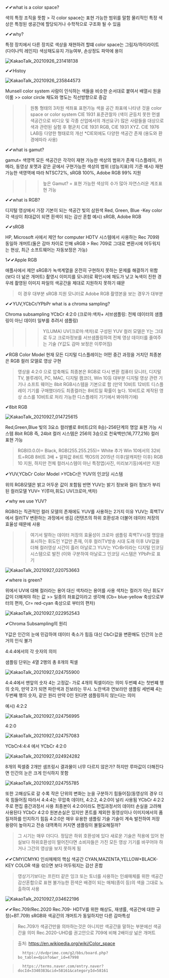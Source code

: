 ✔✔what is a color space? 

색의 특정 조직을 뜻함 > 각 color space는 표현 가능한 범위를 말함 
물리적인 특정 색상은 특정된 생공간에 할당되거나 수학적으로 구조화 될 수 있음 

✔✔why? 

특정 장치에서 다른 장치로 색상을 재현하려 할떄 color space는 그림자/하이라이트(다이나믹 레인지) 색상채도유지 가능여부, 손상정도 파악에 용이 

![KakaoTalk_20210926_231418138](https://user-images.githubusercontent.com/90597861/134844385-e35ec36d-2f89-4f8b-922b-f010ebd24e6f.jpg)

✔✔Histoy 

![KakaoTalk_20210926_235844573](https://user-images.githubusercontent.com/90597861/134844751-21d1c8c1-6f10-4818-9051-9bf677827bec.png)

Munsell color system 
사람이 인식하는 색들을 비슷한 순서대로 붙여서 배열시 원을 이룸 >> color circle 
채도와 명도는 직선방향으로 증감 
>>원통 형태의 3차원 색좌표 표현가능 
색을 공간 좌표에 나타낸 것을 color space or color system 
CIE 1931 표준관찰자 
(색이 균등치 못한 먼셀 색공간으로 비디오 및 각종 산업에서의 개선요구)
많은 사람들을 대상으로 색과 관련된 실험 후 평균치 CIE 1931 RGB, CIE 1931 XYZ. CIE 1976 LAB등 다양한 형태로의 개선 
*CIE외에도 다양한 색공간 존재 (용도와 환경에따라 사용) 

✔✔what is gamut? 

gamut= 색영역 
모든 색공간은 각각이 재현 가능한 색상의 범위가 존재
디스플레이, 카메라, 동영상 포맷과 같은 곧에서 구현가능한 색상의 범위 (성능지표)의 기준 예시) 재현 가능한 색영역에 따라 NTSC72%, sRGB 100%, Adobe RGB 99% 지원 
>>>높은 Gamut? = 표현 가능한 색상의 수가 많아 자연스러운 계조표현 가능 

✔✔what is RGB?

디지털 영상에서 가장 기본이 되는 색공간 
빛의 삼원색 
Red, Green, Blue -Key color 
각 색상이 최대값이 되면 흰색이 되는 감산 혼합 예시) sRGB, Adobe RGB 

✔✔sRGB 

HP, Microsoft 사에서 제안 for computer 
HDTV 시스템에서 사용하는 Rec 709와 동일하 개머트(둘은 감마 차이로 인해 sRGB > Rec 709로 그대로 변환시에 어두워지는 현상, 최근 소프트웨어는 자동보정은 가능) 

1✔✔Apple RGB 

애플사에서 제안 
sRGB가 녹색계열을 온전히 구현하지 못하는 문제를 해결하기 위함 (보다 더 넒은 개머트) 
촬영시 이미지를 모니터로 확인시에 채도가 낮고 녹색이 진한 경우레 촬영된 이미지 파일의 색공간을 제대로 지원하지 못하기 떄문 
> 이 경우 대부분 sRGB 지원 모니터로 Adobe RGB 촬영본을 보는 경우가 대부분 

✔✔YUV,YCbCr/YPbPr what is a chroma sampling? 

Chroma subsampling YCbCr 4:2:0
(크로마:색차+ 서브샘플링: 전체 데이터의 샘플링이 아닌 데이터 일부를 추려서 샘플링) 
>>> Y(LUMA) UV(크로마:색차)로 구성된 YUV 컬러 모델은 Y는 그대로 두고 크로마정보를 서브샘플링하여 전체 영상 데이터를 줄여주는 기술 (Y값도 감마 보정은 이루어짐) 

✔RGB Color Model 
현재 모든 디지털 디스플레이는 어떤 중간 과정을 거치던 최종본은 RGB 컬러 모델로 영상 구현 
>영상을 4:2:0 으로 압축해도 최종본은 RGB로 다시 변환 
컴퓨터 모니터, 디지털 TV, 블루레이, PC, MAC, 디지털 캠코더, Win 10등 대부분 디지털 영상 관련 기기나 소프트 웨어는 8bit RGB시스템을 기본으로 함 
>(만약 10비트 12비트 디스플레이 기기를 구매했더라도 최종컬러는 8비트일 확률이 높다. 10비트로 제작된 영상 소스를 10비트로 처리 가능한 디스플레이 기기에서 봐야하기에)

✔8bit RGB 

![KakaoTalk_20210927_014725615](https://user-images.githubusercontent.com/90597861/134845392-bf72398d-8f52-4e3e-95f1-53ec49683a1c.jpg)

Red,Green,Blue 빛의 3요소 컬러별로 8비트(2의 8승)-256단계의 명암 표현 가능 시스템 
8bit RGB 즉, 24bit 컬러 시스템은 256의 3승으로 천육백만(16,777,216) 컬러 표현 가능 
>RGB(0.0.0)= Black, RGB(255.255.255)= White 
>추가 Win 10에서의 32비트=RGB 8비트 3배 + 알파값 8비트 
>맥OS의 2015년 이후(알캐피탄 이후) RGB 10 지원, 하지만 전체 컬러시스템이 아닌 특정앱(사진, 미리보기등)에서만 지원 

✔YUV,YCbCr Color Model >YCbCr은 YUV의 인코딩 시스템 

위의 RGB모델은 밝고 어두운 값이 포함됨 
반면 YUV는 밝기 정보와 컬러 정보가 부리된 컬러모델 
YUV= Y(루마,휘도) UV(크로마,색차) 

✔why we use YUV?

RGB라는 직관적인 컬러 모델의 존재에도 YUV를 사용하는 2가지 이유 
YUV는 흑백TV에서 컬러TV 변환하는 과정에서 생김 (컨텐츠의 하위 호환성과 더불어 데이터 저장의 효율성 때문에 사용 
>> 여기서 말하는 데이터 저장의 효율성이 크로마 샘플링 
흑백TV시절 명암을 표시하는 휘도인 Y값만 존재, 이후 컬러TV방송 시대 도래 이후 UV값을 더해 컬러영상 
시간이 흘러 아날로그 YUV는 YCrBr이라는 디지털 인코딩 시스템으로 발전 (이와 구분하여 아날로그 인코딩 시스템은 YPbPr로 표기 

![KakaoTalk_20210927_020753663](https://user-images.githubusercontent.com/90597861/134846445-f3cc32a7-d669-48e0-b0d8-5e702da90e08.jpg)

✔where is green? 

위에서 UV에 대해 컬러라는 용어 대신 색차라는 용어를 사용 
색차는 컬러가 아닌 휘도Y값이 더해져야 하는 값 >> 일종의 좌표값이라고 생각해 (Cb= blue-yellow 축상으로부터의 편차, Cr= red-cyan 축상으로 부터의 편차) 

![KakaoTalk_20210927_022952543](https://user-images.githubusercontent.com/90597861/134846646-550297c9-bb1f-4fe3-96c0-f84944e50fcb.jpg)

✔Chroma Subsampling의 원리 

Y값은 인간의 눈에 민감하여 데이터 축소가 힘듬 
대신 CbCr값을 변환해도 인간의 눈은 거의 인식 불가 

4:4:4에서의 각 숫자의 의미 

샘플링 단위는 4열 2행의 총 8개의 픽셀 

![KakaoTalk_20210927_024755900](https://user-images.githubusercontent.com/90597861/134849164-279bf63b-bd65-403d-a5e5-eb2ab76d1264.jpg)

4:4:4에서 
맨앞의 숫자 4는 고정값- 가로 4개의 픽셀이라는 의미 
두번쨰 4는 첫번쨰 행의 숫자, 만약 2가 되면 파란색과 진보라는 무시. 노란색과 연보라만 샘플링 
세번째 4는 두번째 행의 숫자, 같은 원리 
만약 0인 된다면 샘플링하지 않는다는 의미 

예시) 4:2:2

![KakaoTalk_20210927_024756995](https://user-images.githubusercontent.com/90597861/134849498-5f83423c-664c-45dc-8644-4528d69c4c2f.jpg)

4:2:0

![KakaoTalk_20210927_024757083](https://user-images.githubusercontent.com/90597861/134849516-3da1b07f-f8dd-4fb8-8b81-9ef19e90a886.jpg)

YCbCr4:4:4 에서 YCbCr 4:2:0

![KakaoTalk_20210927_024924282](https://user-images.githubusercontent.com/90597861/134849575-d776ffff-3e70-4587-ae9d-4e5e434fba2f.jpg)

8개의 픽셀중 2개만 샘프링시 결과물이 너무 다르지 않은가? 
하지만 루마값이 더해진다면 인간의 눈은 크게 인식하지 못함 

![KakaoTalk_20210927_024755785](https://user-images.githubusercontent.com/90597861/134849720-818bc616-7263-4bda-a691-d97f6eac0f98.jpg)

또한 고해상도로 갈 수록 작은 단위의 변화는 눈을 구분하기 힘들어짐(동영상의 경우 더욱 힘들어짐
따라서 4:4:4는 무압축 데이터, 4:2:2, 4:2:0이 널리 사용됨 
YCbCr 4:2:2 
주로 편집 중간과정서 사용 최종본이 4:2:0이라도 편집과정서의 데이터 손실을 고려해 사용된다 
YCbCr 4:2:0 
원본손실은 있지만 폰트를 제외한 동영상이나 이미지에서의 품질저하를 인지하기 힘듬 
4:2:0은 매우 유용한 샘플링 기술 
기술이 계속 발전하여 저장 용량이 높아지고 전송 대역폭이 커지면 샘플링이 불필요해질까? 
>그 시기는 매우 더디다. 정답은 하위 호환성에 있다 
>새로운 기술은 적용에 있어 현실보다 하위호환성이 떨어진다면 소비자들은 가진 모든 영상 기기를 바꾸어야 하거나 그간의 영상을 보지 못하게 됨 

✔✔CMY(CMYK) 
인쇠매체의 핵심 색공간 
CYAN,MAZENTA,YELLOW+BLACK-KEY COLOR 
색을 섞으면 보다 어두워지는 감산 혼합 
>영상기기보다는 프린터 같은 잉크 또는 토너를 사용하는 인쇄매체를 위한 색공간 
>감산혼합으로 표현 불가능한 흰색은 배경이 되는 매체(종이 등)의 색을 그대로 노출하여 사용 

![KakaoTalk_20210927_034622196](https://user-images.githubusercontent.com/90597861/134850501-d5d8eb37-4249-471c-9ca6-a4bbbe3a74e8.jpg)

✔✔Rec.709/Rec.2020 
Rec.709- HDTV를 위한 해상도, 재생률, 색공간에 대한 규정(=BT.709) 
sRGB와 색공간의 개머트가 동일하지만 다른 감마특성 
>Rec.709가 색공간만을 의마하는것은 아니지만 색공간을 말하는 부분에선 색공간을 의미 
Rec.2020-UHD를 권고안으로 709에 비해 2배이상 넒은 개머트 

> 출처: https://en.wikipedia.org/wiki/Color_space
> 
>       https://dvdprime.com/g2/bbs/board.php?bo_table=dpinfo&wr_id=47998

>       https://terms.naver.com/entry.naver?docId=3340383&cid=58161&categoryId=58161
